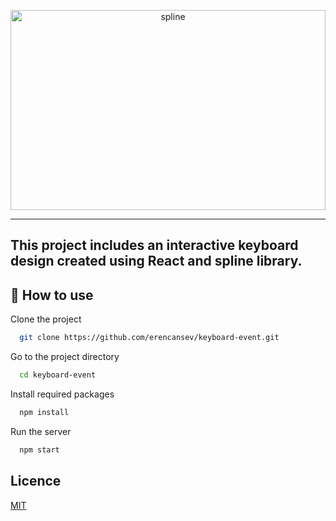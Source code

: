 
<p align="center">
  <a href="https://expo.dev/">
    <img alt="spline" height="320" width="100%" src="https://github.com/erencansev/keyboard-event/assets/109366452/75e7289a-d00c-4599-9993-76907881968b">
  </a>
</p>

---

This project includes an interactive keyboard design created using React and spline library.
---




## 🚀 How to use

Clone the project

```bash
  git clone https://github.com/erencansev/keyboard-event.git
```

Go to the project directory

```bash
  cd keyboard-event
```

Install required packages

```bash
  npm install
```

Run the server

```bash
  npm start
```

## Licence

[MIT](https://choosealicense.com/licenses/mit/)
